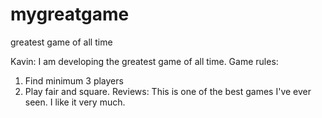 # mygreatgame
greatest game of all time

Kavin: I am developing the greatest game of all time.
Game rules:
  1. Find minimum 3 players
  2. Play fair and square.
Reviews:
This is one of the best games I've ever seen. I like it very much.